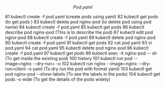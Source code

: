 $$Pod.yaml$$
 
   81  kubectl create -f pod.yaml (create pods using yaml)
   82  kubectl get pods (to get pods )
   83  kubectl delete pod nginx-pod (to delete pod using pod name)
   84  kubectl create -f pod.yaml
   85  kubectl get pods
   86  kubectl describe pod nginx-pod (This is to describe the pod)
   87  kubectl edit pod nginx-pod
   88  kubectl create -f pod.yaml
   89  kubectl delete pod nginx-pod
   90  kubectl create -f pod.yaml
   91  kubectl get pods
   92  cat pod.yaml
   93  vi pod.yaml
   94  cat pod.yaml
   95  kubectl delete pod nginx-pod
   96  kubectl create -f pod.yaml
   97  kubectl get pods
   99  kubectl exec -it nginx-pod -- sh (To get inside the exixting pod)
  100  history
  101  kubectl run pod --image=nginx --dry-run= -o
  102  kubectl run nginx --image=nginx --dry-run=client -o yaml (To dry run the pod with format yaml)
  103  kubectl get pod nginx-pod --show-labels (To see the labels in the pods)
  104  kubectl get pods -o wide (To get the details of the pods widely)

